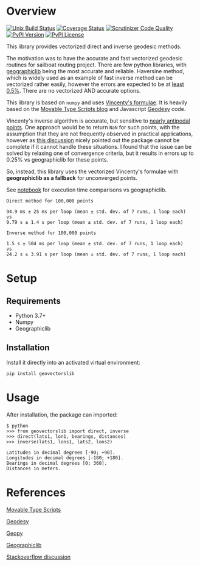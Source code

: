 # Overview

[![Unix Build Status](https://img.shields.io/travis/omdv/geovectors/master.svg?label=unix)](https://travis-ci.org/omdv/geovectors)
[![Coverage Status](https://img.shields.io/coveralls/omdv/geovectors/master.svg)](https://coveralls.io/r/omdv/geovectors)
[![Scrutinizer Code Quality](https://img.shields.io/scrutinizer/g/omdv/geovectors.svg)](https://scrutinizer-ci.com/g/omdv/geovectors/?branch=master)
[![PyPI Version](https://img.shields.io/pypi/v/GeoVectors.svg)](https://pypi.org/project/GeoVectors)
[![PyPI License](https://img.shields.io/pypi/l/GeoVectors.svg)](https://pypi.org/project/GeoVectors)

This library provides vectorized direct and inverse geodesic methods.

The motivation was to have the accurate and fast vectorized geodesic routines for sailboat routing project. There are few python libraries, with [geographiclib](https://geographiclib.sourceforge.io/html/python/index.html) being the most accurate and reliable. Haversine method, which is widely used as an example of fast inverse method can be vectorized rather easily, however the errors are expected to be at [least 0.5%](https://en.wikipedia.org/wiki/Haversine_formula#Formulation). There are no vectorized AND accurate options.

This library is based on `numpy` and uses [Vincenty's formulae](https://en.wikipedia.org/wiki/Vincenty's_formulae). It is heavily based on the [Movable Type Scripts blog](https://www.movable-type.co.uk/scripts/latlong-vincenty.html) and Javascript [Geodesy](https://www.npmjs.com/package/geodesy) code.

Vincenty's inverse algorithm is accurate, but sensitive to [nearly antipodal points](https://en.wikipedia.org/wiki/Vincenty%27s_formulae#Nearly_antipodal_points). One approach would be to return `NaN` for such points, with the assumption that they are not frequently observed in practical applications, however as [this discussion](https://gis.stackexchange.com/questions/84885/difference-between-vincenty-and-great-circle-distance-calculations) nicely pointed out the package cannot be complete if it cannot handle these situations. I found that the issue can be solved by relaxing one of convergence criteria, but it results in errors up to 0.25% vs geographiclib for these points.

So, instead, this library uses the vectorized Vincenty's formulae with **geographiclib as a fallback** for unconverged points.

See [notebook](https://github.com/omdv/geovectors/blob/master/notebooks/demo.ipynb) for execution time comparisons vs geographiclib.

```
Direct method for 100,000 points

94.9 ms ± 25 ms per loop (mean ± std. dev. of 7 runs, 1 loop each)
vs
9.79 s ± 1.4 s per loop (mean ± std. dev. of 7 runs, 1 loop each)
```

```
Inverse method for 100,000 points

1.5 s ± 504 ms per loop (mean ± std. dev. of 7 runs, 1 loop each)
vs
24.2 s ± 3.91 s per loop (mean ± std. dev. of 7 runs, 1 loop each)
```

# Setup

## Requirements

* Python 3.7+
* Numpy
* Geographiclib

## Installation

Install it directly into an activated virtual environment:

```text
pip install geovectorslib
```

# Usage

After installation, the package can imported:

```text
$ python
>>> from geovectorslib import direct, inverse
>>> direct(lats1, lon1, bearings, distances)
>>> inverse(lats1, lons1, lats2, lons2)
```

```text
Latitudes in decimal degrees [-90; +90].
Longitudes in decimal degrees [-180; +180].
Bearings in decimal degrees [0; 360].
Distances in meters.
```

# References

[Movable Type Scripts](https://www.movable-type.co.uk/scripts/latlong-vincenty.html)

[Geodesy](https://www.npmjs.com/package/geodesy)

[Geopy](https://pypi.org/project/geopy/)

[Geographiclib](https://geographiclib.sourceforge.io/html/python/index.html)

[Stackoverflow discussion](https://gis.stackexchange.com/questions/84885/difference-between-vincenty-and-great-circle-distance-calculations)